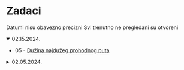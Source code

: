 # Zadaci

Datumi nisu obavezno precizni
Svi trenutno ne pregledani su otvoreni

<details open>
  <summary>02.15.2024.</summary>

- 05 - [Dužina najdužeg prohodnog puta](https://petlja.org/biblioteka/r/Zbirka2/najduzi_prohodan_put)
</details>

<details>
  <summary>02.05.2024.</summary>

- 01 - Pretvaranje vektora u red sa prioritetom (+ Jovan)
- 02 - Implementacija reda pomoću liste (+ Jovan)
- 03 - Implementacija steka pomoću vektora (+ Jovan)
- 04 - Minesweeper sa Petlje urađen do kraja (ovde već ne...)
</details>
